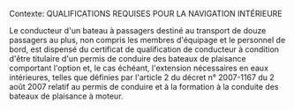 Contexte: QUALIFICATIONS REQUISES POUR LA NAVIGATION INTÉRIEURE

Le conducteur d'un bateau à passagers destiné au transport de douze passagers au plus, non compris les membres d'équipage et le personnel de bord, est dispensé du certificat de qualification de conducteur à condition d'être titulaire d'un permis de conduire des bateaux de plaisance comportant l'option et, le cas échéant, l'extension nécessaires en eaux intérieures, telles que définies par l'article 2 du décret n° 2007-1167 du 2 août 2007 relatif au permis de conduire et à la formation à la conduite des bateaux de plaisance à moteur.